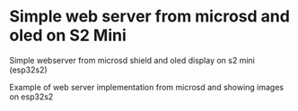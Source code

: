 # Simple web server from microsd and oled on S2 Mini
Simple webserver from microsd shield and oled display on s2 mini (esp32s2)<br>

Example of web server implementation from microsd and showing images on esp32s2
